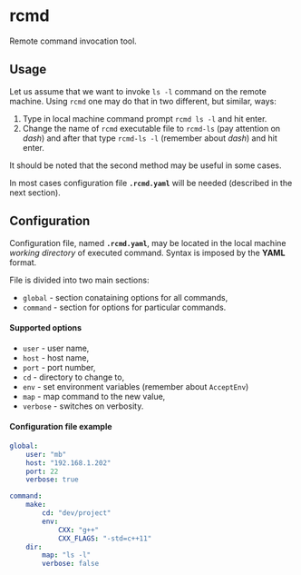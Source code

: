 rcmd
====

Remote command invocation tool.

Usage
-----
Let us assume that we want to invoke `ls -l` command on the remote machine. Using `rcmd` one may do that in two different, but similar, ways:

1. Type in local machine command prompt `rcmd ls -l` and hit enter.
2. Change the name of `rcmd` executable file to `rcmd-ls` (pay attention on _dash_) and after that type `rcmd-ls -l` (remember about _dash_) and hit enter.

It should be noted that the second method may be useful in some cases.

In most cases configuration file **`.rcmd.yaml`** will be needed (described in the next section).

Configuration
-------------
Configuration file, named **`.rcmd.yaml`**, may be located in the local machine _working directory_ of executed command.
Syntax is imposed by the **YAML** format.

File is divided into two main sections:
* `global` - section conataining options for all commands,
* `command` - section for options for particular commands.

#### Supported options
* `user` - user name,
* `host` - host name,
* `port` - port number,
* `cd` - directory to change to,
* `env` - set environment variables (remember about `AcceptEnv`)
* `map` - map command to the new value,
* `verbose` - switches on verbosity.

#### Configuration file example
```yaml
global:
    user: "mb"
    host: "192.168.1.202"
    port: 22
    verbose: true

command:
    make:
        cd: "dev/project"
        env:
            CXX: "g++"
            CXX_FLAGS: "-std=c++11"
    dir:
        map: "ls -l"
        verbose: false
```

